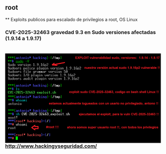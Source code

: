 ## root

** Exploits publicos para escalado de privilegios a root, OS Linux

### CVE-2025-32463 gravedad 9.3 en Sudo versiones afectadas (1.9.14 a 1.9.17)
#
<img style="float:left" alt="CVE-2025-32463 sudo elevacion de privilegios a root" src="https://github.com/hackingyseguridad/root/blob/master/CVE-2025-32463.png">



### http://www.hackingyseguridad.com/


